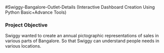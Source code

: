 #Swiggy-Bangalore-Outlet-Details (Interactive Dashboard Creation Using Python Basic+Advance Tools)
### Project Objective
Swiggy wanted to create an annual pictographic representations of sales in various parts of Bangalore.
So that Swiggy can understand people needs in various locations.
